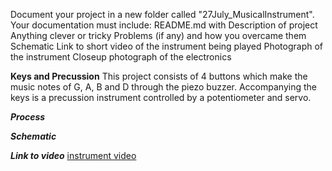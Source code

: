Document your project in a new folder called "27July_MusicalInstrument". Your documentation must include:
README.md with
Description of project
Anything clever or tricky
Problems (if any) and how you overcame them
Schematic
Link to short video of the instrument being played
Photograph of the instrument
Closeup photograph of the electronics

**Keys and Precussion**
This project consists of 4 buttons which make the music notes of G, A, B and D through the piezo buzzer. Accompanying the keys is a precussion instrument controlled by a potentiometer and servo. 

***Process***

***Schematic*** 

***Link to video*** 
[instrument video](https://youtu.be/RgEzpMnkCD0) 


